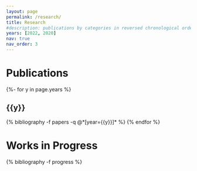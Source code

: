 ```yaml
---
layout: page
permalink: /research/
title: Research
#description: publications by categories in reversed chronological order. generated by jekyll-scholar.
years: [2022, 2020]
nav: true
nav_order: 3
---
```

<!-- _pages/publications.md -->

<div class="publications">
<h1> Publications </h1>
{%- for y in page.years %}
  <h2 class="year">{{y}}</h2>
  {% bibliography -f papers -q @*[year={{y}}]* %}
{% endfor %}
</div>


<div class="publications">
<h1> Works in Progress </h1>
{% bibliography -f progress %}
</div>
